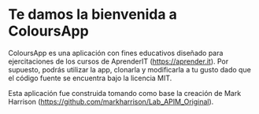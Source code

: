 # Te damos la bienvenida a ColoursApp

ColoursApp es una aplicación con fines educativos diseñado para ejercitaciones de los cursos de AprenderIT (https://aprender.it). Por supuesto, podrás utilizar la app, clonarla y modificarla a tu gusto dado que el código fuente se encuentra bajo la licencia MIT.

Esta aplicación fue construida tomando como base la creación de Mark Harrison (https://github.com/markharrison/Lab_APIM_Original).